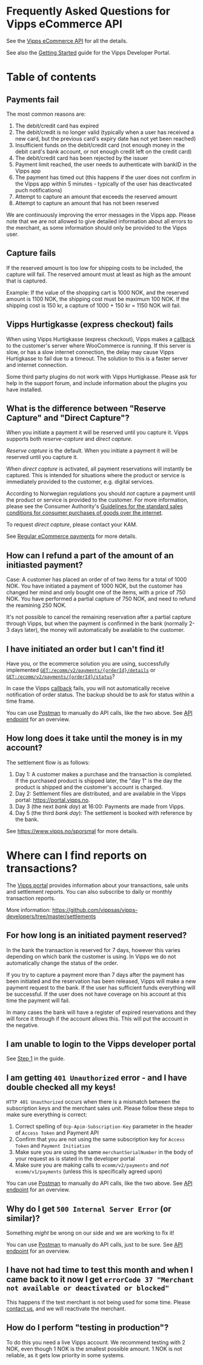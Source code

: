 # Frequently Asked Questions for Vipps eCommerce API

See the [Vipps eCommerce API](https://github.com/vippsas/vipps-ecom-api/blob/master/vipps-ecom-api.md) for all the details.

See also the
[Getting Started](https://github.com/vippsas/vipps-developers/blob/master/vipps-developer-portal-getting-started.md)
guide for the Vipps Developer Portal.

# Table of contents

## Payments fail

The most common reasons are:
1. The debit/credit card has expired
2. The debit/credit is no longer valid (typically when a user has received a new card, but the previous card's expiry date has not yet been reached)
3. Insufficient funds on the debit/credit card (not enough money in the debit card's bank account, or not enough credit left on the credit card)
4. The debit/credit card has been rejected by the issuer
5. Payment limit reached, the user needs to authenticate with bankID in the Vipps app
6. The payment has timed out (this happens if the user does not confirm in the Vipps app within 5 minutes - typically of the user has deactivcated puch notifications)
7. Attempt to capture an amount that exceeds the reserved amount
8. Attempt to capture an amount that has not been reserved

We are continuously improving the error messages in the Vipps app. Please note that we are not allowed to give detailed information about all errors to the merchant, as some information should only be provided to the Vipps user.

## Capture fails

If the reserved amount is too low for shipping costs to be included, the capture will fail.
The reserved amount must at least as high as the amount that is captured.

Example: If the value of the shopping cart is 1000 NOK, and the reserved amount is 1100 NOK,
the shipping cost must be maximum 100 NOK. If the shipping cost is 150 kr, a capture of
1000 + 150 kr = 1150 NOK will fail.

## Vipps Hurtigkasse (express checkout) fails

When using Vipps Hurtigkasse (express checkout), Vipps makes a
[callback](https://github.com/vippsas/vipps-ecom-api/blob/master/vipps-ecom-api.md#1-callback)
to the customer's server where WooCommerce is running. If this server is slow,
or has a slow internet connection, the delay may cause Vipps Hurtigkasse to fail due to a timeout.
The solution to this is a faster server and internet connection.

Some third party plugins do not work with Vipps Hurtigkasse. Please ask for help in the support forum,
and include information about the plugins you have installed.

## What is the difference between "Reserve Capture" and "Direct Capture"?

When you initiate a payment it will be reserved until you capture it.
Vipps supports both _reserve-capture_ and _direct capture_.

_Reserve capture_ is the default. When you initiate a payment it will be reserved until you capture it.

When _direct capture_ is activated, all payment reservations will instantly be captured.
This is intended for situations where the product or service is immediately provided to the customer, e.g. digital services.

According to Norwegian regulations you should _not_ capture a payment until the product or service is provided to the customer.
For more information, please see the Consumer Authority's
[Guidelines for the standard sales conditions for consumer purchases of goods over the internet](https://www.forbrukertilsynet.no/english/guidelines/guidelines-the-standard-sales-conditions-consumer-purchases-of-goods-the-internet).

To request _direct capture_, please contact your KAM.

See [Regular eCommerce payments](https://github.com/vippsas/vipps-ecom-api/blob/master/vipps-ecom-api.md#regular-ecommerce-payments) for more details.

## How can I refund a part of the amount of an initiasted payment?

Case: A customer has placed an order of of two items for a total of 1000 NOK. You have initiated a payment of 1000 NOK, but the customer has changed her mind and only bought one of the items, with a price of 750 NOK. You have performed a partial capture of 750 NOK, and need to refund the reamining 250 NOK.

It's not possible to cancel the remaining reservation after a partial capture through Vipps, but when the payment is confirmed
in the bank (normally 2-3 days later), the money will automatically be available to the customer.

## I have initiated an order but I can't find it!

Have you, or the ecommerce solution you are using, successfully implemented
[``GET:/ecomm/v2/payments/{orderId}/details``](https://github.com/vippsas/vipps-ecom-api/blob/master/vipps-ecom-api.md#get-payment-details) or
[``GET:/ecomm/v2/payments/{orderId}/status``](https://github.com/vippsas/vipps-ecom-api/blob/master/vipps-ecom-api.md#get-order-status)?

In case the Vipps
[callback](https://github.com/vippsas/vipps-ecom-api/blob/master/vipps-ecom-api.md#1-callback)
fails, you will not automatically receive notification of order status.
The backup should be to ask for status within a time frame.

You can use [Postman](https://github.com/vippsas/vipps-ecom-api/blob/master/vipps-ecom-postman.md)
to manually do API calls, like the two above.
See [API endpoint](https://github.com/vippsas/vipps-ecom-api/blob/master/vipps-ecom-api.md#api-endpoints) for an overview.

## How long does it take until the money is in my account?

The settlement flow is as follows:

1. Day 1: A customer makes a purchase and the transaction is completed. If the purchased product is shipped later, the "day 1" is the day the product is shipped and the customer's account is charged.
2. Day 2: Settlement files are distributed, and are available in the Vipps portal: https://portal.vipps.no.
3. Day 3 (the next _bank day_) at 16:00: Payments are made from Vipps.
4. Day 5 (the third _bank day_): The settlement is booked with reference by the bank.

See https://www.vipps.no/sporsmal for more details.

# Where can I find reports on transactions?

The [Vipps portal](https://portal.vipps.no/login/) provides information about
your transactions, sale units and settlement reports.
You can also subscribe to daily or monthly transaction reports.

More information: https://github.com/vippsas/vipps-developers/tree/master/settlements

## For how long is an initiated payment reserved?

In the bank the transaction is reserved for 7 days, however this varies depending on which bank the customer is using.
In Vipps we do not automatically change the status of the order.

If you try to capture a payment more than 7 days after the payment has been initiated and the reservation has been released,
Vipps will make a new payment request to the bank. If the user has sufficient funds everything will be successful.
If the user does not have coverage on his account at this time the payment will fail.

In many cases the bank will have a register of expired reservations and they will force it through if the account allows this.
This will put the account in the negative.

## I am unable to login to the Vipps developer portal

See [Step 1](https://github.com/vippsas/vipps-developers/blob/master/vipps-developer-portal-getting-started.md#step-1)
in the guide.

## I am getting `401 Unauthorized` error - and I have double checked all my keys!

`HTTP 401 Unauthorized` occurs when there is a mismatch between the subscription keys and the
merchant sales unit. Please follow these steps to make sure everything is correct:

1. Correct spelling of `Ocp-Apim-Subscription-Key` parameter in the header of `Access Token` and Payment API
2. Confirm that you are not using the same subscription key for `Access Token` and `Payment Initiation`
3. Make sure you are using the same `merchantSerialNumber` in the body of your request as is stated in the developer portal
4. Make sure you are making calls to `ecomm/v2/payments` and _not_ `ecomm/v1/payments` (unless this is specifically agreed upon)

You can use [Postman](https://github.com/vippsas/vipps-ecom-api/blob/master/vipps-ecom-postman.md)
to manually do API calls, like the two above.
See [API endpoint](https://github.com/vippsas/vipps-ecom-api/blob/master/vipps-ecom-api.md#api-endpoints) for an overview.

## Why do I get `500 Internal Server Error` (or similar)?

Something _might_ be wrong on our side and we are working to fix it!

You can use [Postman](https://github.com/vippsas/vipps-ecom-api/blob/master/vipps-ecom-postman.md)
to manually do API calls, just to be sure.
See [API endpoint](https://github.com/vippsas/vipps-ecom-api/blob/master/vipps-ecom-api.md#api-endpoints) for an overview.

## I have not had time to test this month and when I came back to it now I get `errorCode 37 "Merchant not available or deactivated or blocked"`

This happens if the test merchant is not being used for some time. Please
[contact us](https://github.com/vippsas/vipps-developers/blob/master/contact.md), and we will reactivate the merchant.

## How do I perform "testing in production"?

To do this you need a live Vipps account.
We recommend testing with 2 NOK, even though 1 NOK is the smallest possible amount.
1 NOK is not reliable, as it gets low priority in some systems.
